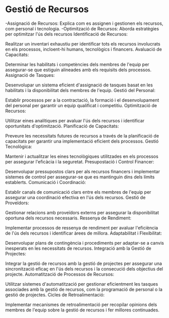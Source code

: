 # Gestió de Recursos
-Assignació de Recursos: Explica com es assignen i gestionen els recursos, com personal i tecnologia.
-Optimització de Recursos: Aborda estratègies per optimitzar l'ús dels recursos 
Identificació de Recursos:

Realitzar un inventari exhaustiu per identificar tots els recursos involucrats en els processos, incloent-hi humans, tecnològics i financers.
Avaluació de Capacitats:

Determinar les habilitats i competències dels membres de l'equip per assegurar-se que estiguin alineades amb els requisits dels processos.
Assignació de Tasques:

Desenvolupar un sistema eficient d'assignació de tasques basat en les habilitats i la disponibilitat dels membres de l'equip.
Gestió del Personal:

Establir processos per a la contractació, la formació i el desenvolupament del personal per garantir un equip qualificat i competitiu.
Optimització de Recursos:

Utilitzar eines analítiques per avaluar l'ús dels recursos i identificar oportunitats d'optimització.
Planificació de Capacitats:

Preveure les necessitats futures de recursos a través de la planificació de capacitats per garantir una implementació eficient dels processos.
Gestió Tecnològica:

Mantenir i actualitzar les eines tecnològiques utilitzades en els processos per assegurar l'eficàcia i la seguretat.
Presupostació i Control Financer:

Desenvolupar pressupostos clars per als recursos financers i implementar sistemes de control per assegurar-se que es mantinguin dins dels límits establerts.
Comunicació i Coordinació:

Establir canals de comunicació clars entre els membres de l'equip per assegurar una coordinació efectiva en l'ús dels recursos.
Gestió de Proveïdors:

Gestionar relacions amb proveïdors externs per assegurar la disponibilitat oportuna dels recursos necessaris.
Ressenya de Rendiment:

Implementar processos de ressenya de rendiment per avaluar l'eficiència de l'ús dels recursos i identificar àrees de millora.
Adaptabilitat i Flexibilitat:

Desenvolupar plans de contingència i procediments per adaptar-se a canvis inesperats en les necessitats de recursos.
Integració amb la Gestió de Projectes:

Integrar la gestió de recursos amb la gestió de projectes per assegurar una sincronització eficaç en l'ús dels recursos i la consecució dels objectius del projecte.
Automatització de Processos de Recursos:

Utilitzar sistemes d'automatització per gestionar eficientment les tasques associades amb la gestió de recursos, com la programació de personal o la gestió de projectes.
Cicles de Retroalimentació:

Implementar mecanismes de retroalimentació per recopilar opinions dels membres de l'equip sobre la gestió de recursos i fer millores continuades.